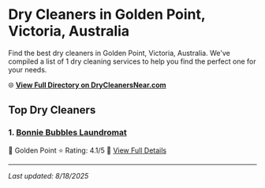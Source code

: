 # Dry Cleaners in Golden Point, Victoria, Australia

Find the best dry cleaners in Golden Point, Victoria, Australia. We've compiled a list of 1 dry cleaning services to help you find the perfect one for your needs.

🌐 **[View Full Directory on DryCleanersNear.com](https://drycleanersnear.com/city/Australia/Victoria/Golden%20Point)**

## Top Dry Cleaners

### 1. [Bonnie Bubbles Laundromat](https://drycleanersnear.com/dryCleaner/689e94a6e14d6a68167175ca/bonnie-bubbles-laundromat)
📍 Golden Point
⭐ Rating: 4.1/5
🔗 [View Full Details](https://drycleanersnear.com/dryCleaner/689e94a6e14d6a68167175ca/bonnie-bubbles-laundromat)


---

*Last updated: 8/18/2025*

